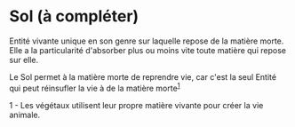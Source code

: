Sol (à compléter)
===

Entité vivante unique en son genre sur laquelle repose de la matière morte. Elle a la particularité d'absorber plus ou moins vite toute matière qui repose sur elle. 

Le Sol permet à la matière morte de reprendre vie, car c'est la seul Entité qui peut réinsufler la vie à de la matière morte<sup>[1](#arbres)</sup>

<a name="arbres">1</a> - Les végétaux utilisent leur propre matière vivante pour créer la vie animale.